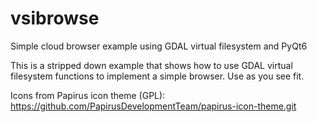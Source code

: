 # vsibrowse
Simple cloud browser example using GDAL virtual filesystem and PyQt6

This is a stripped down example that shows how to use GDAL virtual filesystem functions to implement a simple browser. Use as you see fit.

Icons from Papirus icon theme (GPL): https://github.com/PapirusDevelopmentTeam/papirus-icon-theme.git
